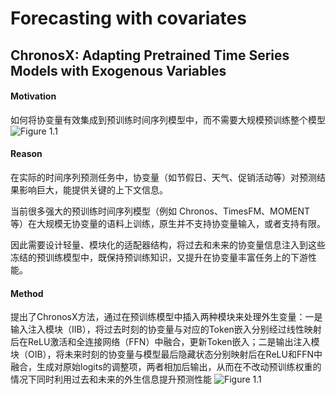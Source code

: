 # Forecasting with covariates



## ChronosX: Adapting Pretrained Time Series Models with Exogenous Variables

#### Motivation
如何将协变量有效集成到预训练时间序列模型中，而不需要大规模预训练整个模型
![Figure 1.1 ](Figures/1.1.png)
#### Reason
在实际的时间序列预测任务中，协变量（如节假日、天气、促销活动等）对预测结果影响巨大，能提供关键的上下文信息。

当前很多强大的预训练时间序列模型（例如 Chronos、TimesFM、MOMENT 等）在大规模无协变量的语料上训练，原生并不支持协变量输入，或者支持有限。

因此需要设计轻量、模块化的适配器结构，将过去和未来的协变量信息注入到这些冻结的预训练模型中，既保持预训练知识，又提升在协变量丰富任务上的下游性能。


#### Method
提出了ChronosX方法，通过在预训练模型中插入两种模块来处理外生变量：一是输入注入模块（IIB），将过去时刻的协变量与对应的Token嵌入分别经过线性映射后在ReLU激活和全连接网络（FFN）中融合，更新Token嵌入；二是输出注入模块（OIB），将未来时刻的协变量与模型最后隐藏状态分别映射后在ReLU和FFN中融合，生成对原始logits的调整项，两者相加后输出，从而在不改动预训练权重的情况下同时利用过去和未来的外生信息提升预测性能
![Figure 1.1 ](Figures/1.2.png)
